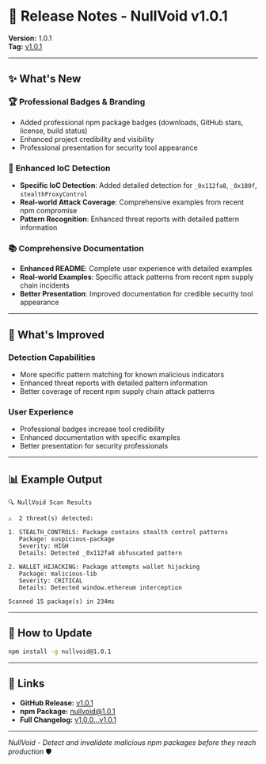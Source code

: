 # 🚀 Release Notes - NullVoid v1.0.1

**Version:** 1.0.1  
**Tag:** [v1.0.1](https://github.com/kurt-grung/NullVoid/releases/tag/v1.0.1)

---

## ✨ **What's New**

### 🏆 **Professional Badges & Branding**
- Added professional npm package badges (downloads, GitHub stars, license, build status)
- Enhanced project credibility and visibility
- Professional presentation for security tool appearance

### 🎯 **Enhanced IoC Detection**
- **Specific IoC Detection**: Added detailed detection for `_0x112fa8`, `_0x180f`, `stealthProxyControl`
- **Real-world Attack Coverage**: Comprehensive examples from recent npm compromise
- **Pattern Recognition**: Enhanced threat reports with detailed pattern information

### 📚 **Comprehensive Documentation**
- **Enhanced README**: Complete user experience with detailed examples
- **Real-world Examples**: Specific attack patterns from recent npm supply chain incidents
- **Better Presentation**: Improved documentation for credible security tool appearance

---

## 🔧 **What's Improved**

### **Detection Capabilities**
- More specific pattern matching for known malicious indicators
- Enhanced threat reports with detailed pattern information
- Better coverage of recent npm supply chain attack patterns

### **User Experience**
- Professional badges increase tool credibility
- Enhanced documentation with specific examples
- Better presentation for security professionals

---

## 📊 **Example Output**

```
🔍 NullVoid Scan Results

⚠️  2 threat(s) detected:

1. STEALTH_CONTROLS: Package contains stealth control patterns
   Package: suspicious-package
   Severity: HIGH
   Details: Detected _0x112fa8 obfuscated pattern

2. WALLET_HIJACKING: Package attempts wallet hijacking
   Package: malicious-lib
   Severity: CRITICAL
   Details: Detected window.ethereum interception

Scanned 15 package(s) in 234ms
```

---

## 🚀 **How to Update**

```bash
npm install -g nullvoid@1.0.1
```

---

## 🔗 **Links**

- **GitHub Release:** [v1.0.1](https://github.com/kurt-grung/NullVoid/releases/tag/v1.0.1)
- **npm Package:** [nullvoid@1.0.1](https://www.npmjs.com/package/nullvoid/v/1.0.1)
- **Full Changelog:** [v1.0.0...v1.0.1](https://github.com/kurt-grung/NullVoid/compare/v1.0.0...v1.0.1)

---

*NullVoid - Detect and invalidate malicious npm packages before they reach production* 🛡️
